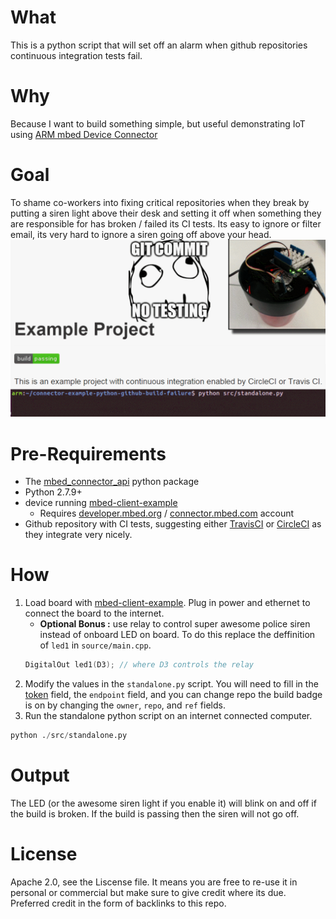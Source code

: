 # What 
This is a python script that will set off an alarm when github repositories continuous integration tests fail. 

# Why
Because I want to build something simple, but useful demonstrating IoT using [ARM mbed Device Connector](http://connector.mbed.com)

# Goal
To shame co-workers into fixing critical repositories when they break by putting a siren light above their desk and setting it off when something they are responsible for has broken / failed its CI tests. Its easy to ignore or filter email, its very hard to ignore a siren going off above your head. 
![Imagined Use Case](./application.gif)

# Pre-Requirements
* The [mbed_connector_api](https://github.com/ARMmbed/mbed-connector-api-python) python package
* Python 2.7.9+
* device running [mbed-client-example](https://github.com/ARMmbed/mbed-client-examples)
    * Requires [developer.mbed.org](http://developer.mbed.org) / [connector.mbed.com](http://connector.mbed.com) account
* Github repository with CI tests, suggesting either [TravisCI](https://travis-ci.org/) or [CircleCI](https://circleci.com/) as they integrate very nicely. 

# How
1. Load board with [mbed-client-example](https://github.com/ARMmbed/mbed-client-examples). Plug in power and ethernet to connect the board to the internet.
   * **Optional Bonus :** use relay to control super awesome police siren instead of onboard LED on board. To do this replace the deffinition of `led1` in `source/main.cpp`.
   ```cpp
   DigitalOut led1(D3); // where D3 controls the relay
   ```
2. Modify the values in the `standalone.py` script. You will need to fill in the [token](https://connector.mbed.com/#accesskeys) field, the `endpoint` field, and you can change repo the build badge is on by changing the `owner`, `repo`, and `ref` fields. 
3. Run the standalone python script on an internet connected computer. 
```python
python ./src/standalone.py
```

# Output
The LED (or the awesome siren light if you enable it) will blink on and off if the build is broken. If the build is passing then the siren will not go off.

# License
Apache 2.0, see the Liscense file. It means you are free to re-use it in personal or commercial but make sure to give credit where its due. Preferred credit in the form of backlinks to this repo. 
